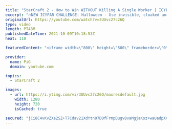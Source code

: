 ```yaml
---
title: "StarCraft 2 - How to Win WITHOUT Killing A Single Worker | ICYFAR \"Rules of Engagement\" Compilation"
excerpt: "🔥NEW ICYFAR CHALLENGE: Halloween - Use invisible, cloaked and burrowed units to scare your opponent out of the game! Send submissions to eonblu95@gmail.com as attachment AND only ICYFAR as the subject. Max 1 replay per person. Latest submission is on the 30th October  0:00 Game 1: Widow Mines vs the"
originalUrl: https://youtube.com/watch?v=3UUvc27c26Q
type: video
length: PT43M
publishedDateTime: 2021-10-09T10:18:53Z
heat: 110

featuredContent: "<iframe width=\"800\" height=\"500\" frameborder=\"0\" src=\"https://www.youtube.com/embed/3UUvc27c26Q\" allow=\"accelerometer; autoplay; encrypted-media; gyroscope; picture-in-picture\" allowfullscreen></iframe>"

provider:
  name: PiG
  domain: youtube.com

topics:
  - StarCraft 2

images:
  - url: https://i.ytimg.com/vi/3UUvc27c26Q/maxresdefault.jpg
    width: 1280
    height: 720
    isCached: true

secured: "jCi8C4vKvZXa2SZ+T7Cdav21XdYtn07DOfFrmpDugv8vaMgjaKoz+waUadpXV4JBZD2Z0knxTDjCaUH4gcHlm7xxt47Gs2Fq99MU3PSPCQmVkNJyl/ovq9+NzKkWmJ5tNA/Bae8nlJUcIqfOOymufa8fvy1xVjknB3Fscb09WljDjP5cbtuaF0Ec6PSZEj41YLNNuGfnPjtH1cFK2vH4/tfVt/H2RpPLkEO1ye927EuIbt5q1VuZu8lMzwTiMX33eyzs9MgKTyds28ioxkdcpJxzAT8stNub6UACfkxQpVlsuoMqTMXRZHi+w2qbl4A7k3ym21g7PC+4rOtF++VCDKJjWES2yJhm2js82xTlg0WemRL9QFMvzQiPWjejtmnwq8MIvxyiYIbbheotprxPwCLu7sJXSgNRp43lYg2rE/E=;3ig5YKPKY8Ter+oviIDePw=="
---
```


